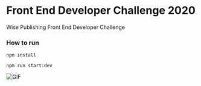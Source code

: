 # Front End Developer Challenge 2020

Wise Publishing Front End Developer Challenge

### How to run

<code>npm install</code>

<code>npm run start:dev</code>


![GIF](demo.gif)